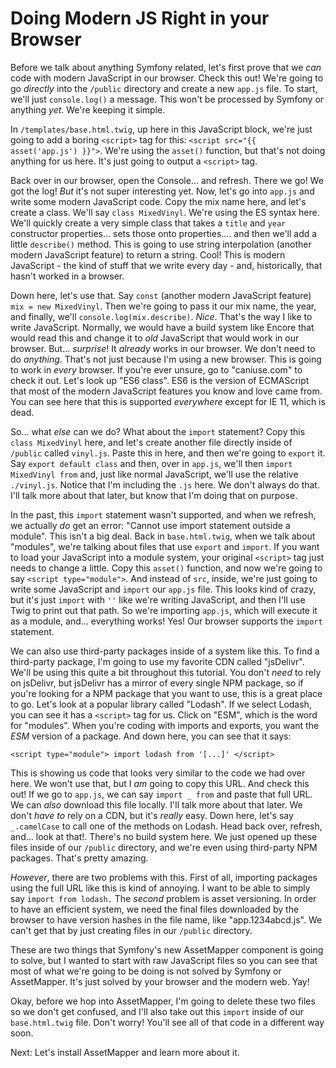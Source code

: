 # Doing Modern JS Right in your Browser

Before we talk about anything Symfony related, let's first prove that we *can* code with modern JavaScript in our browser. Check this out! We're going to go *directly* into the `/public` directory and create a new `app.js` file. To start, we'll just `console.log()` a message. This won't be processed by Symfony or anything *yet*. We're keeping it simple.

In `/templates/base.html.twig`, up here in this JavaScript block, we're just going to add a boring `<script>` tag for this: `<script src="{{ asset('app.js') }}">`. We're using the `asset()` function, but that's not doing anything for us here. It's just going to output a `<script>` tag.

Back over in our browser, open the Console... and refresh. There we go! We got the log! *But* it's not super interesting yet. Now, let's go into `app.js` and write some modern JavaScript code. Copy the mix name here, and let's create a class. We'll say `class MixedVinyl`. We're using the ES syntax here. We'll quickly create a very simple class that takes a `title` and `year` constructor properties... sets those onto properties.... and then we'll add a little `describe()` method. This is going to use string interpolation (another modern JavaScript feature) to return a string. Cool! This is modern JavaScript - the kind of stuff that we write every day - and, historically, that hasn't worked in a browser.

Down here, let's use that. Say `const` (another modern JavaScript feature) `mix = new MixedVinyl`. Then we're going to pass it our mix name, the year, and finally, we'll `console.log(mix.describe)`. *Nice*. That's the way I like to write JavaScript. Normally, we would have a build system like Encore that would read this and change it to *old* JavaScript that would work in our browser. But... *surprise*! It *already* works in our browser. We don't need to do *anything*. That's not just because I'm using a new browser. This is going to work in *every* browser. If you're ever unsure, go to "caniuse.com" to check it out. Let's look up "ES6 class". ES6 is the version of ECMAScript that most of the modern JavaScript features you know and love came from. You can see here that this is supported *everywhere* except for IE 11, which is dead.

So... what *else* can we do? What about the `import` statement? Copy this `class MixedVinyl` here, and let's create another file directly inside of `/public` called `vinyl.js`. Paste this in here, and then we're going to `export` it. Say `export default class` and then, over in `app.js`, we'll then `import MixedVinyl from` and, just like normal JavaScript, we'll use the relative `./vinyl.js`. Notice that I'm including the `.js` here. We don't always do that. I'll talk more about that later, but know that I'm doing that on purpose.

In the past, this `import` statement wasn't supported, and when we refresh, we actually *do* get an error: "Cannot use import statement outside a module". This isn't a big deal. Back in `base.html.twig`, when we talk about "modules", we're talking about files that use `export` and `import`. If you want to load your JavaScript into a module system, your original `<script>` tag just needs to change a little. Copy this `asset()` function, and now we're going to say `<script type="module">`. And instead of `src`, inside, we're just going to write some JavaScript and `import` our `app.js` file. This looks kind of crazy, but it's just `import` with `''` like we're writing JavaScript, and then I'll use Twig to print out that path. So we're importing `app.js`, which will execute it as a module, and... everything works! Yes! Our browser supports the `import` statement.

We can also use third-party packages inside of a system like this. To find a third-party package, I'm going to use my favorite CDN called "jsDelivr". We'll be using this quite a bit throughout this tutorial. You don't *need* to rely on jsDelivr, but jsDelivr has a mirror of every single NPM package, so if you're looking for a NPM package that you want to use, this is a great place to go. Let's look at a popular library called "Lodash". If we select Lodash, you can see it has a `<script>` tag for us. Click on "ESM", which is the word for "modules". When you're coding with imports and exports, you want the *ESM* version of a package. And down here, you can see that it says:

`<script type="module">
import lodash from '[...]'
</script>`

This is showing us code that looks very similar to the code we had over here. We won't use that, but I *am* going to copy this URL. And check this out! If we go to `app.js`, we can say `import _ from` and paste that full URL. We can *also* download this file locally. I'll talk more about that later. We don't *have to* rely on a CDN, but it's *really* easy. Down here, let's say `_.camelCase` to call one of the methods on Lodash. Head back over, refresh, and... look at that!. There's no build system here. We just opened up these files inside of our `/public` directory, and we're even using third-party NPM packages. That's pretty amazing.

*However*, there are two problems with this. First of all, importing packages using the full URL like this is kind of annoying. I want to be able to simply say `import from lodash.` The *second* problem is asset versioning. In order to have an efficient system, we need the final files downloaded by the browser to have version hashes in the file name, like "app.1234abcd.js". We can't get that by just creating files in our `/public` directory.

These are two things that Symfony's new AssetMapper component is going to solve, but I wanted to start with raw JavaScript files so you can see that most of what we're going to be doing is not solved by Symfony or AssetMapper. It's just solved by your browser and the modern web. Yay!

Okay, before we hop into AssetMapper, I'm going to delete these two files so we don't get confused, and I'll also take out this `import` inside of our `base.html.twig` file. Don't worry! You'll see all of that code in a different way soon.

Next: Let's install AssetMapper and learn more about it.
